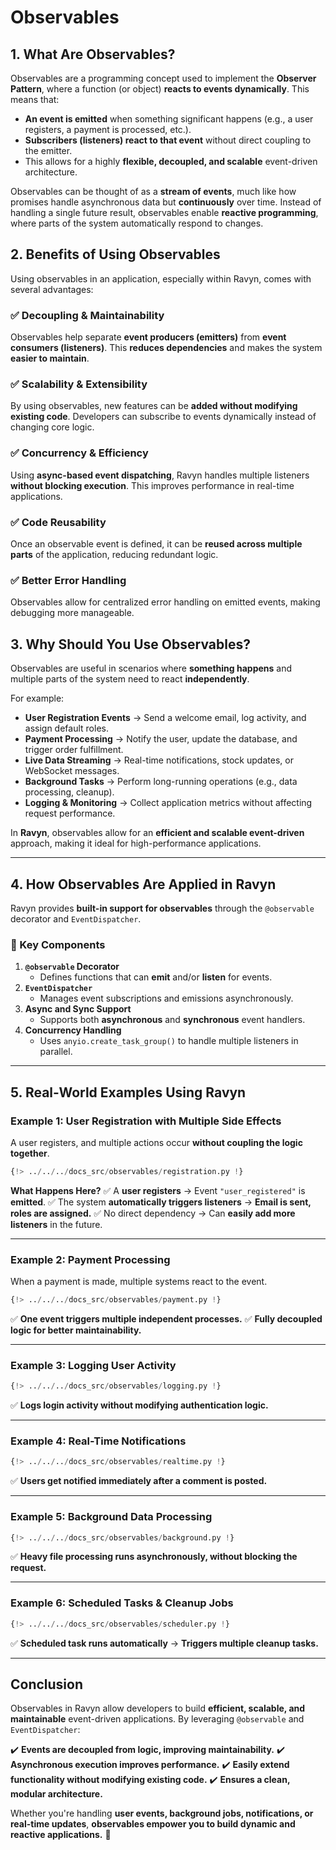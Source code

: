 # Observables

## **1. What Are Observables?**

Observables are a programming concept used to implement the **Observer Pattern**, where a function (or object) **reacts to events dynamically**. This means that:

- **An event is emitted** when something significant happens (e.g., a user registers, a payment is processed, etc.).
- **Subscribers (listeners) react to that event** without direct coupling to the emitter.
- This allows for a highly **flexible, decoupled, and scalable** event-driven architecture.

Observables can be thought of as a **stream of events**, much like how promises handle asynchronous data but **continuously** over time. Instead of handling a single future result, observables enable **reactive programming**, where parts of the system automatically respond to changes.

## **2. Benefits of Using Observables**

Using observables in an application, especially within Ravyn, comes with several advantages:

### ✅ **Decoupling & Maintainability**
Observables help separate **event producers (emitters)** from **event consumers (listeners)**. This **reduces dependencies** and makes the system **easier to maintain**.

### ✅ **Scalability & Extensibility**
By using observables, new features can be **added without modifying existing code**. Developers can subscribe to events dynamically instead of changing core logic.

### ✅ **Concurrency & Efficiency**
Using **async-based event dispatching**, Ravyn handles multiple listeners **without blocking execution**. This improves performance in real-time applications.

### ✅ **Code Reusability**
Once an observable event is defined, it can be **reused across multiple parts** of the application, reducing redundant logic.

### ✅ **Better Error Handling**
Observables allow for centralized error handling on emitted events, making debugging more manageable.

## **3. Why Should You Use Observables?**

Observables are useful in scenarios where **something happens** and multiple parts of the system need to react **independently**.

For example:

- **User Registration Events** → Send a welcome email, log activity, and assign default roles.
- **Payment Processing** → Notify the user, update the database, and trigger order fulfillment.
- **Live Data Streaming** → Real-time notifications, stock updates, or WebSocket messages.
- **Background Tasks** → Perform long-running operations (e.g., data processing, cleanup).
- **Logging & Monitoring** → Collect application metrics without affecting request performance.

In **Ravyn**, observables allow for an **efficient and scalable event-driven** approach, making it ideal for high-performance applications.

---

## **4. How Observables Are Applied in Ravyn**

Ravyn provides **built-in support for observables** through the `@observable` decorator and `EventDispatcher`.

### **🔹 Key Components**

1. **`@observable` Decorator**
   - Defines functions that can **emit** and/or **listen** for events.
2. **`EventDispatcher`**
   - Manages event subscriptions and emissions asynchronously.
3. **Async and Sync Support**
   - Supports both **asynchronous** and **synchronous** event handlers.
4. **Concurrency Handling**
   - Uses `anyio.create_task_group()` to handle multiple listeners in parallel.

---

## **5. Real-World Examples Using Ravyn**

### **Example 1: User Registration with Multiple Side Effects**
A user registers, and multiple actions occur **without coupling the logic together**.

```python
{!> ../../../docs_src/observables/registration.py !}
```
**What Happens Here?**
✅ A **user registers** → Event `"user_registered"` is **emitted**.
✅ The system **automatically triggers listeners** → **Email is sent, roles are assigned.**
✅ No direct dependency → Can **easily add more listeners** in the future.

---

### **Example 2: Payment Processing**
When a payment is made, multiple systems react to the event.

```python
{!> ../../../docs_src/observables/payment.py !}
```

✅ **One event triggers multiple independent processes.**
✅ **Fully decoupled logic for better maintainability.**

---

### **Example 3: Logging User Activity**

```python
{!> ../../../docs_src/observables/logging.py !}
```

✅ **Logs login activity without modifying authentication logic.**

---

### **Example 4: Real-Time Notifications**

```python
{!> ../../../docs_src/observables/realtime.py !}
```

✅ **Users get notified immediately after a comment is posted.**

---

### **Example 5: Background Data Processing**

```python
{!> ../../../docs_src/observables/background.py !}
```

✅ **Heavy file processing runs asynchronously, without blocking the request.**

---

### **Example 6: Scheduled Tasks & Cleanup Jobs**

```python
{!> ../../../docs_src/observables/scheduler.py !}
```

✅ **Scheduled task runs automatically** → **Triggers multiple cleanup tasks.**

---

## **Conclusion**

Observables in Ravyn allow developers to build **efficient, scalable, and maintainable** event-driven applications. By leveraging `@observable` and `EventDispatcher`:

✔️ **Events are decoupled from logic, improving maintainability.**
✔️ **Asynchronous execution improves performance.**
✔️ **Easily extend functionality without modifying existing code.**
✔️ **Ensures a clean, modular architecture.**

Whether you're handling **user events, background jobs, notifications, or real-time updates**, **observables empower you to build dynamic and reactive applications.** 🚀
